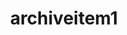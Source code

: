 ---
title: archiveitem1
url: "/archiveitem1"
main_project_image: "/images/hal_small.jpg"
article_image: "/images/lazik/4.jpg"
short_description:
  "Łazik marsjański „HAL-062”"
start_date:
  "start_date"
end_date:
  "end date"
---